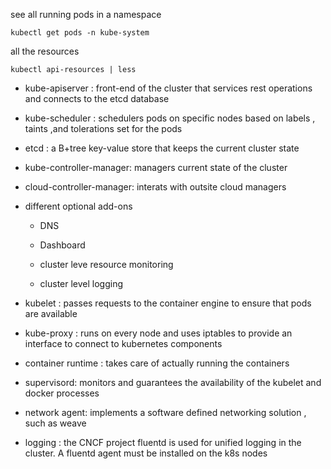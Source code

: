 



see all running pods in a namespace

```
kubectl get pods -n kube-system 
```

all the resources 

```
kubectl api-resources | less
```



- kube-apiserver : front-end of the cluster that services rest operations and  connects to the etcd database  

- kube-scheduler : schedulers pods on specific nodes based on labels , taints ,and tolerations set for the pods

- etcd : a B+tree key-value store that keeps the current cluster state

- kube-controller-manager: managers current state of the cluster

- cloud-controller-manager: interats with outsite cloud managers

- different optional add-ons
  
  - DNS
  
  - Dashboard
  
  - cluster leve resource monitoring
  
  - cluster level logging

- kubelet : passes requests to the container engine to ensure that pods are available 

- kube-proxy : runs on every node and uses iptables to provide an interface to connect to kubernetes components 

- container runtime : takes care of actually running the containers

- supervisord: monitors and guarantees the availability of the kubelet and docker processes 

- network agent: implements a software defined networking solution , such as weave

- logging : the CNCF project fluentd  is used for unified logging in the cluster. A fluentd agent must be installed  on the k8s nodes  




